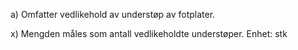 a) Omfatter vedlikehold av understøp av fotplater.

x) Mengden måles som antall vedlikeholdte understøper. Enhet: stk

